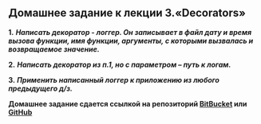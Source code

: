 ## Домашнее задание к лекции 3.«Decorators»

**1.** **_Написать декоратор - логгер. Он записывает в файл дату и время вызова функции, имя функции, аргументы, с которыми вызвалась и возвращаемое значение._**

**2.** **_Написать декоратор из п.1, но с параметром – путь к логам._**

**3.** **_Применить написанный логгер к приложению из любого предыдущего д/з._**

**Домашнее задание сдается ссылкой на репозиторий [BitBucket](https://bitbucket.org/) или [GitHub](https://github.com/)**